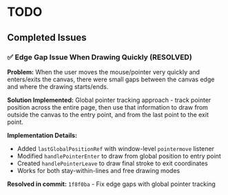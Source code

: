 # TODO

## Completed Issues

### ✅ Edge Gap Issue When Drawing Quickly (RESOLVED)

**Problem:**
When the user moves the mouse/pointer very quickly and enters/exits the canvas, there were small gaps between the canvas edge and where the drawing starts/ends.

**Solution Implemented:**
Global pointer tracking approach - track pointer position across the entire page, then use that information to draw from outside the canvas to the entry point, and from the last point to the exit point.

**Implementation Details:**
- Added `lastGlobalPositionRef` with window-level `pointermove` listener
- Modified `handlePointerEnter` to draw from global position to entry point
- Created `handlePointerLeave` to draw final stroke to exit coordinates
- Works for both stay-within-lines and free drawing modes

**Resolved in commit:** `1f8f0ba` - Fix edge gaps with global pointer tracking
